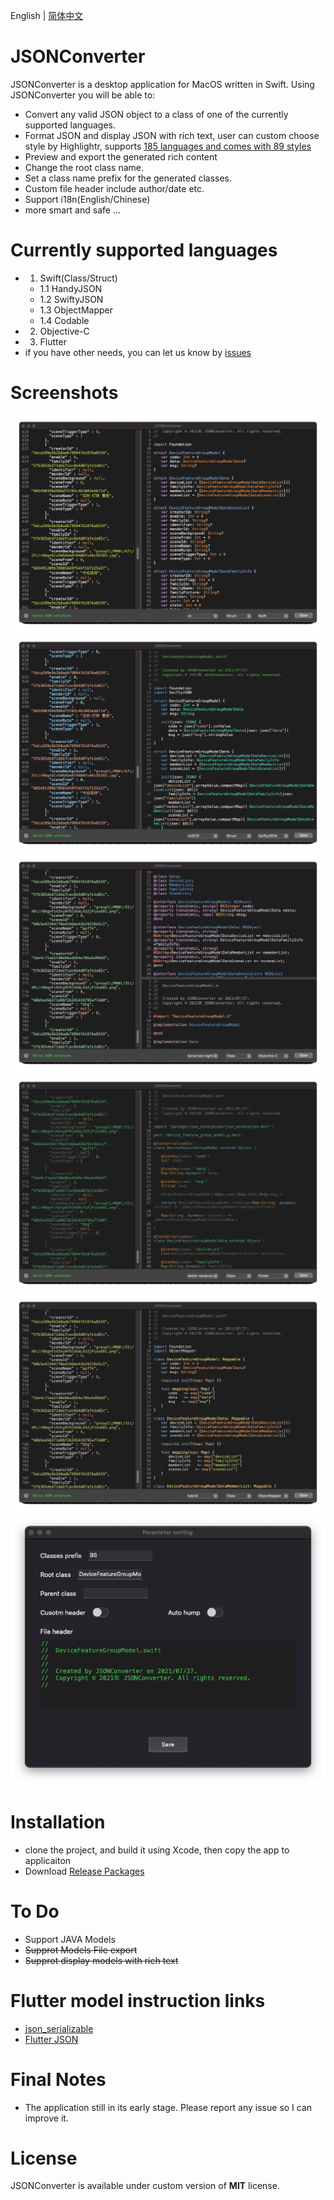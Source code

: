 
English | [简体中文](./README.zh-CN.md)

JSONConverter
============
JSONConverter is a desktop application for MacOS written in Swift. 
Using JSONConverter you will be able to:
* Convert any valid JSON object to a class of one of the currently supported languages.
* Format JSON and display JSON with rich text, user can custom choose style by Highlightr, supports [185 languages and comes with 89 styles](https://highlightjs.org/static/demo/) 
* Preview and export the generated rich content
* Change the root class name.
* Set a class name prefix for the generated classes.
* Custom file header include author/date etc.
* Support i18n(English/Chinese)
* more smart and safe
...

Currently supported languages
=============================
- 1. Swift(Class/Struct)
    - 1.1 HandyJSON
    - 1.2 SwiftyJSON
    - 1.3 ObjectMapper
    - 1.4 Codable
- 2. Objective-C
- 3. Flutter
- if you have other needs, you can let us know by [issues](https://github.com/DevYao/JSONConverter/issues)

Screenshots
========================
![1.png](/Screenshots/01.png)
![2.png](/Screenshots/02.png)
![3.png](/Screenshots/03.png)
![4.png](/Screenshots/04.png)
![5.png](/Screenshots/05.png)
![6.png](/Screenshots/06.png)

Installation
============
* clone the project, and build it using Xcode, then copy the app to applicaiton
* Download [Release Packages](https://github.com/DevYao/JSONConverter/releases)

To Do
=====
* Support JAVA Models 
* ~~Supprot Models File export~~
* ~~Supprot display models with rich text~~

Flutter model instruction links
========================
* [json_serializable](https://github.com/dart-lang/json_serializable)
* [Flutter JSON](https://flutterchina.club/json/)

Final Notes
==========
* The application still in its early stage. Please report any issue so I can improve it.

License
========================
JSONConverter is available under custom version of **MIT** license.
